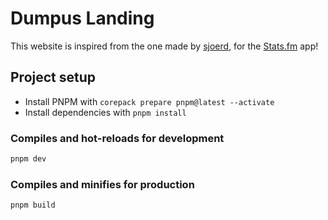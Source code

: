 # Dumpus Landing

This website is inspired from the one made by <a href="https://sjoerd.dev">sjoerd</a>, for the <a href="https://stats.fm">Stats.fm</a> app!</p>

## Project setup

-   Install PNPM with `corepack prepare pnpm@latest --activate`
-   Install dependencies with `pnpm install`

### Compiles and hot-reloads for development

```bash
pnpm dev
```

### Compiles and minifies for production

```bash
pnpm build
```

